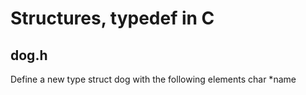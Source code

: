 # Structures, typedef in C
## dog.h
Define a new type struct dog with the following elements char *name

